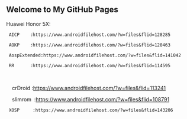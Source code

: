 ## Welcome to My GitHub Pages

Huawei Honor 5X:

     AICP    :https://www.androidfilehost.com/?w=files&flid=128285
     
     AOKP    :https://www.androidfilehost.com/?w=files&flid=120463
     
     AospExtended:https://www.androidfilehost.com/?w=files&flid=141042

     RR      :https://www.androidfilehost.com/?w=files&flid=114595
     
    
     
    
     crDroid  :https://www.androidfilehost.com/?w=files&flid=113241
     
     slimrom  :https://www.androidfilehost.com/?w=files&flid=108791
     
     XOSP     :https://www.androidfilehost.com/?w=files&flid=143206
